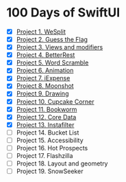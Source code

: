 # 100 Days of SwiftUI

- [x] [Project 1. WeSplit](https://github.com/apriakhin/100-days-of-swiftui/tree/project/project1%2Fwe-split)
- [x] [Project 2. Guess the Flag](https://github.com/apriakhin/100-days-of-swiftui/tree/project/project2%2Fguess-the-flag)
- [x] [Project 3. Views and modifiers](https://github.com/apriakhin/100-days-of-swiftui/tree/project/project3%2Fviews-and-modifiers)
- [x] [Project 4. BetterRest](https://github.com/apriakhin/100-days-of-swiftui/tree/project/project4%2Fbetter-rest)
- [x] [Project 5. Word Scramble](https://github.com/apriakhin/100-days-of-swiftui/tree/project/project5%2Fword-scramble)
- [x] [Project 6. Animation](https://github.com/apriakhin/100-days-of-swiftui/tree/project/project6%2Fanimation)
- [x] [Project 7. iExpense](https://github.com/apriakhin/100-days-of-swiftui/tree/project/project7%2Fi-expense)
- [x] [Project 8. Moonshot](https://github.com/apriakhin/100-days-of-swiftui/tree/project/project8%2Fmoonshot)
- [x] [Project 9. Drawing](https://github.com/apriakhin/100-days-of-swiftui/tree/project/project9/drawing)
- [x] [Project 10. Cupcake Corner](https://github.com/apriakhin/100-days-of-swiftui/tree/project/project10/cupcake-corner)
- [x] [Project 11. Bookworm](https://github.com/apriakhin/100-days-of-swiftui/tree/project/project11/bookworm)
- [x] [Project 12. Core Data](https://github.com/apriakhin/100-days-of-swiftui/tree/project/project12/core-data)
- [x] [Project 13. Instafilter](https://github.com/apriakhin/100-days-of-swiftui/tree/project/project13/instafilter)
- [ ] Project 14. Bucket List
- [ ] Project 15. Accessibility
- [ ] Project 16. Hot Prospects
- [ ] Project 17. Flashzilla
- [ ] Project 18. Layout and geometry
- [ ] Project 19. SnowSeeker
